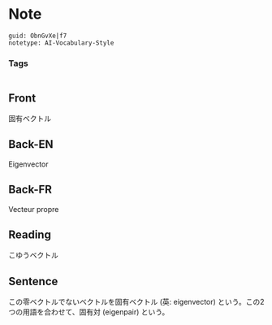 # Note
```
guid: ObnGvXe|f7
notetype: AI-Vocabulary-Style
```

### Tags
```
```

## Front
固有ベクトル

## Back-EN
Eigenvector

## Back-FR
Vecteur propre

## Reading
こゆうベクトル

## Sentence
この零ベクトルでないベクトルを固有ベクトル (英: eigenvector) という。この2つの用語を合わせて、固有対 (eigenpair) という。
